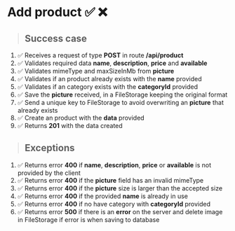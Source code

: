 # Add product ✅ ❌

> ## Success case

01. ✅ Receives a request of type **POST** in route **/api/product**
00. ✅ Validates required data **name**, **description**, **price** and **available**
00. ✅ Validates mimeType and maxSizeInMb from **picture**
00. ✅ Validates if an product already exists with the **name** provided
00. ✅ Validates if an category exists with the **categoryId** provided
00. ✅ Save the **picture** received, in a FileStorage keeping the original format
00. ✅ Send a unique key to FileStorage to avoid overwriting an **picture** that already exists
00. ✅ Create an product with the **data** provided
00. ✅ Returns **201** with the data created

> ## Exceptions

01. ✅ Returns error **400** if **name**, **description**, **price** or **available** is not provided by the client
00. ✅ Returns error **400** if the **picture** field has an invalid mimeType
00. ✅ Returns error **400** if the **picture** size is larger than the accepted size
00. ✅ Returns error **400** if the provided **name** is already in use
00. ✅ Returns error **400** if no have category with **categoryId** provided
00. ✅ Returns error **500** if there is an **error** on the server and delete image in FileStorage if error is when saving to database
